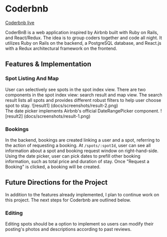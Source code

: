 # Coderbnb

[Coderbnb live][heroku]

[heroku]: http://coder-bnb.herokuapp.com

  CoderBnB is a web application inspired by Airbnb built with Ruby on Rails, and React/Redux. The idea is to group coders together and code all night. It utilizes Ruby on Rails on the backend, a PostgreSQL database, and React.js with a Redux architectural framework on the frontend.  

## Features & Implementation

### Spot Listing And Map

  User can selectively see spots in the spot index view. There are two components in the spot index view: search result and map view. The search result lists all spots and provides different robust filters to help user choose spot to stay.
  ![result1] (docs/screenshots/result-2.png)<br>
  The date picker implements Airbnb's official DateRangePicker component.
  ![result2] (docs/screenshots/result-1.png)<br>



### Bookings

In the backend, bookings are created linking a user and a spot, referring to the action of requesting a booking. At `/spots/:spotId`, user can see all information about a spot and booking request window on right-hand-side. Using the date picker, user can pick dates to prefill other booking information, such as total price and duration of stay. Once "Request a Booking" is clicked, a booking will be created.

## Future Directions for the Project

In addition to the features already implemented, I plan to continue work on this project.  The next steps for Coderbnb are outlined below.

### Editing

Editing spots should be a option to implement so users can modify their posting's photos and descriptions according to past reviews.
